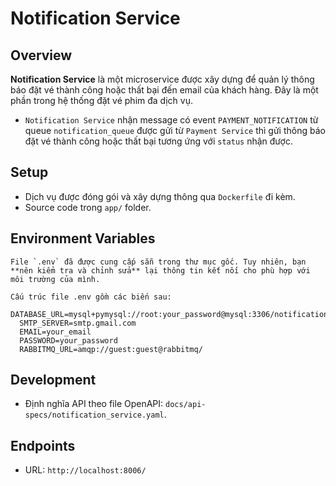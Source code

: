 # Notification Service
 
 ## Overview
 **Notification Service** là một microservice được xây dựng để quản lý thông báo đặt vé thành công hoặc thất bại đến email của khách hàng. Đây là một phần trong hệ thống đặt vé phim đa dịch vụ.
 - `Notification Service` nhận message có event `PAYMENT_NOTIFICATION` từ queue `notification_queue` được gửi từ `Payment Service` thì gửi thông báo đặt vé thành công hoặc thất bại tương ứng với `status` nhận được.
 ## Setup
 - Dịch vụ được đóng gói và xây dựng thông qua `Dockerfile` đi kèm.
 - Source code trong `app/` folder.

 ## Environment Variables
    File `.env` đã được cung cấp sẵn trong thư mục gốc. Tuy nhiên, bạn **nên kiểm tra và chỉnh sửa** lại thông tin kết nối cho phù hợp với môi trường của mình.

    Cấu trúc file .env gồm các biến sau:
      DATABASE_URL=mysql+pymysql://root:your_password@mysql:3306/notification_service
      SMTP_SERVER=smtp.gmail.com
      EMAIL=your_email
      PASSWORD=your_password
      RABBITMQ_URL=amqp://guest:guest@rabbitmq/

 ## Development
 - Định nghĩa API theo file OpenAPI: `docs/api-specs/notification_service.yaml`.
 
 ## Endpoints
 - URL: `http://localhost:8006/`

